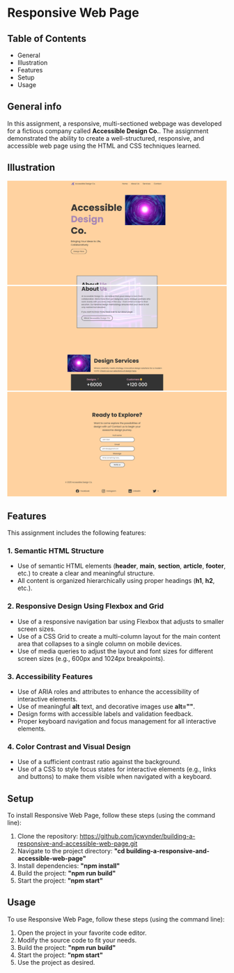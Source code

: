 # Responsive Web Page

## Table of Contents

- General
- Illustration
- Features
- Setup
- Usage

## General info

In this assignment, a responsive, multi-sectioned webpage was developed for a fictious company called **Accessible Design Co.**. The assignment demonstrated the ability to create a well-structured, responsive, and accessible web page using the HTML and CSS techniques learned.

## Illustration

![Screenshot one of Accessible Design Co. home page.](./images/ADC1.png)
![Screenshot one of Accessible Design Co. home page.](./images/ADC2.png)
![Screenshot one of Accessible Design Co. home page.](./images/ADC3.png)

## Features

This assignment includes the following features:

### 1. Semantic HTML Structure

- Use of semantic HTML elements (**header**, **main**, **section**, **article**, **footer**, etc.) to create a clear and meaningful structure.
- All content is organized hierarchically using proper headings (**h1**, **h2**, etc.).

### 2. Responsive Design Using Flexbox and Grid

- Use of a responsive navigation bar using Flexbox that adjusts to smaller screen sizes.
- Use of a CSS Grid to create a multi-column layout for the main content area that collapses to a single column on mobile devices.
- Use of media queries to adjust the layout and font sizes for different screen sizes (e.g., 600px and 1024px breakpoints).

### 3. Accessibility Features

- Use of ARIA roles and attributes to enhance the accessibility of interactive elements.
- Use of meaningful **alt** text, and decorative images use **alt=""**.
- Design forms with accessible labels and validation feedback.
- Proper keyboard navigation and focus management for all interactive elements.

### 4. Color Contrast and Visual Design

- Use of a sufficient contrast ratio against the background.
- Use of a CSS to style focus states for interactive elements (e.g., links and buttons) to make them visible when navigated with a keyboard.

## Setup

To install Responsive Web Page, follow these steps (using the command line):

1. Clone the repository: https://github.com/jcwynder/building-a-responsive-and-accessible-web-page.git
2. Navigate to the project directory: **"cd building-a-responsive-and-accessible-web-page"**
3. Install dependencies: **"npm install"**
4. Build the project: **"npm run build"**
5. Start the project: **"npm start"**

## Usage

To use Responsive Web Page, follow these steps (using the command line):

1. Open the project in your favorite code editor.
2. Modify the source code to fit your needs.
3. Build the project: **"npm run build"**
4. Start the project: **"npm start"**
5. Use the project as desired.
